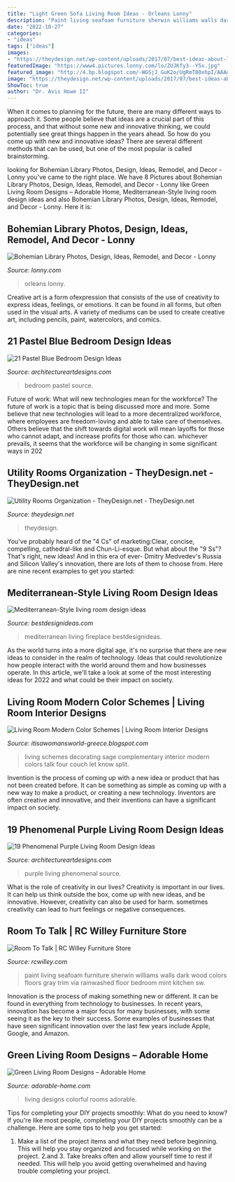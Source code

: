 ```yaml
---
title: "Light Green Sofa Living Room Ideas - Orleans Lonny"
description: "Paint living seafoam furniture sherwin williams walls dark wood colors floors gray trim via rainwashed floor bedroom mint kitchen sw"
date: "2022-10-27"
categories:
- "ideas"
tags: ["ideas"]
images:
- "https://theydesign.net/wp-content/uploads/2017/07/best-ideas-about-laundry-room-organization-on-theydesign-within-utility-rooms-organization-utility-rooms-organization.jpg"
featuredImage: "https://www4.pictures.lonny.com/lo/ZUJKfy3--Y5x.jpg"
featured_image: "http://4.bp.blogspot.com/-WGSjJ_GuK2o/UgRmT80xhpI/AAAAAAAAAOU/nx791VcatlA/s1600/complementary+red+and+green+living+room.jpg"
image: "https://theydesign.net/wp-content/uploads/2017/07/best-ideas-about-laundry-room-organization-on-theydesign-within-utility-rooms-organization-utility-rooms-organization.jpg"
ShowToc: true
author: "Dr. Avis Howe II"
---
```



When it comes to planning for the future, there are many different ways to approach it. Some people believe that ideas are a crucial part of this process, and that without some new and innovative thinking, we could potentially see great things happen in the years ahead. So how do you come up with new and innovative ideas? There are several different methods that can be used, but one of the most popular is called brainstorming.

	

		
looking for Bohemian Library Photos, Design, Ideas, Remodel, and Decor - Lonny you've came to the right place. We have 8 Pictures about Bohemian Library Photos, Design, Ideas, Remodel, and Decor - Lonny like Green Living Room Designs – Adorable Home, Mediterranean-Style living room design ideas and also Bohemian Library Photos, Design, Ideas, Remodel, and Decor - Lonny. Here it is:
		
    
## Bohemian Library Photos, Design, Ideas, Remodel, And Decor - Lonny

<img loading=lazy src="https://www4.pictures.lonny.com/lo/ZUJKfy3--Y5x.jpg" onerror="this.onerror=null;this.src='https://tse1.mm.bing.net/th?id=OIP.VN1Ib5HJ6g4M04wNsiI1rAHaKq&amp;pid=15.1';" alt="Bohemian Library Photos, Design, Ideas, Remodel, and Decor - Lonny">

_Source: lonny.com_

>orleans lonny. 

	

Creative art is a form ofexpression that consists of the use of creativity to express ideas, feelings, or emotions. It can be found in all forms, but often used in the visual arts. A variety of mediums can be used to create creative art, including pencils, paint, watercolors, and comics.

    
## 21 Pastel Blue Bedroom Design Ideas

<img loading=lazy src="https://www.architectureartdesigns.com/wp-content/uploads/2015/05/1811.jpg" onerror="this.onerror=null;this.src='https://tse4.mm.bing.net/th?id=OIP.-WW5o_e318zAjiINItQULAHaHR&amp;pid=15.1';" alt="21 Pastel Blue Bedroom Design Ideas">

_Source: architectureartdesigns.com_

>bedroom pastel source. 

	

Future of work: What will new technologies mean for the workforce?
The future of work is a topic that is being discussed more and more. Some believe that new technologies will lead to a more decentralized workforce, where employees are freedom-loving and able to take care of themselves. Others believe that the shift towards digital work will mean layoffs for those who cannot adapt, and increase profits for those who can. whichever prevails, it seems that the workforce will be changing in some significant ways in 202
    
## Utility Rooms Organization - TheyDesign.net - TheyDesign.net

<img loading=lazy src="https://theydesign.net/wp-content/uploads/2017/07/best-ideas-about-laundry-room-organization-on-theydesign-within-utility-rooms-organization-utility-rooms-organization.jpg" onerror="this.onerror=null;this.src='https://tse4.mm.bing.net/th?id=OIP.RCbgEFrAUk-xfDcM21jXUQHaLH&amp;pid=15.1';" alt="Utility Rooms Organization - TheyDesign.net - TheyDesign.net">

_Source: theydesign.net_

>theydesign. 

	

You've probably heard of the "4 Cs" of marketing:Clear, concise, compelling, cathedral-like and Chun-Li-esque. But what about the "9 Ss"? That's right, new ideas! And in this era of ever- Dmitry Medvedev's Russia and Silicon Valley's innovation, there are lots of them to choose from. Here are nine recent examples to get you started: 

    
## Mediterranean-Style Living Room Design Ideas

<img loading=lazy src="http://cdn.bestdesignideas.com/wp-content/uploads/2015/01/Mediterranean-Style-living-room-design-fireplace-909x1226.jpg" onerror="this.onerror=null;this.src='https://tse4.mm.bing.net/th?id=OIP.QJgUT1DlEnnq_YOoyawB9wHaJ-&amp;pid=15.1';" alt="Mediterranean-Style living room design ideas">

_Source: bestdesignideas.com_

>mediterranean living fireplace bestdesignideas. 

	

As the world turns into a more digital age, it's no surprise that there are new ideas to consider in the realm of technology. Ideas that could revolutionize how people interact with the world around them and how businesses operate. In this article, we'll take a look at some of the most interesting ideas for 2022 and what could be their impact on society.

    
## Living Room Modern Color Schemes | Living Room Interior Designs

<img loading=lazy src="http://4.bp.blogspot.com/-WGSjJ_GuK2o/UgRmT80xhpI/AAAAAAAAAOU/nx791VcatlA/s1600/complementary+red+and+green+living+room.jpg" onerror="this.onerror=null;this.src='https://tse1.mm.bing.net/th?id=OIP.fkMPXW2akZ1e8D3cG09_nwHaKi&amp;pid=15.1';" alt="Living Room Modern Color Schemes | Living Room Interior Designs">

_Source: itisawomansworld-greece.blogspot.com_

>living schemes decorating sage complementary interior modern colors talk four couch let know split. 

	

Invention is the process of coming up with a new idea or product that has not been created before. It can be something as simple as coming up with a new way to make a product, or creating a new technology. Inventors are often creative and innovative, and their inventions can have a significant impact on society.

    
## 19 Phenomenal Purple Living Room Design Ideas

<img loading=lazy src="https://www.architectureartdesigns.com/wp-content/uploads/2015/05/440.jpg" onerror="this.onerror=null;this.src='https://tse4.mm.bing.net/th?id=OIP.TPHWyP9_XEn_G207cvhlhwHaFT&amp;pid=15.1';" alt="19 Phenomenal Purple Living Room Design Ideas">

_Source: architectureartdesigns.com_

>purple living phenomenal source. 

	

What is the role of creativity in our lives?
Creativity is important in our lives. It can help us think outside the box, come up with new ideas, and be innovative. However, creativity can also be used for harm. sometimes creativity can lead to hurt feelings or negative consequences.

    
## Room To Talk | RC Willey Furniture Store

<img loading=lazy src="http://static.rcwilley.com/blog/34/6259/living-room-paint-ideas-seafoam-green.jpg" onerror="this.onerror=null;this.src='https://tse2.mm.bing.net/th?id=OIP.mYqncBfdNdLIm-0ez0m9BAHaJ9&amp;pid=15.1';" alt="Room To Talk | RC Willey Furniture Store">

_Source: rcwilley.com_

>paint living seafoam furniture sherwin williams walls dark wood colors floors gray trim via rainwashed floor bedroom mint kitchen sw. 

	

Innovation is the process of making something new or different. It can be found in everything from technology to businesses. In recent years, innovation has become a major focus for many businesses, with some seeing it as the key to their success. Some examples of businesses that have seen significant innovation over the last few years include Apple, Google, and Amazon.

    
## Green Living Room Designs – Adorable Home

<img loading=lazy src="https://adorable-home.com/wp-content/gallery/green-living-room-designs/green-living-room-designs-12.jpg" onerror="this.onerror=null;this.src='https://tse3.mm.bing.net/th?id=OIP.CV4Zmb184AaU4BKzGeZ0vgHaJ3&amp;pid=15.1';" alt="Green Living Room Designs – Adorable Home">

_Source: adorable-home.com_

>living designs colorful rooms adorable. 

	

Tips for completing your DIY projects smoothly: What do you need to know?
If you're like most people, completing your DIY projects smoothly can be a challenge. Here are some tips to help you get started: 
1. Make a list of the project items and what they need before beginning. This will help you stay organized and focused while working on the project. 
2.аnd 3. Take breaks often and allow yourself time to rest if needed. This will help you avoid getting overwhelmed and having trouble completing your project.

